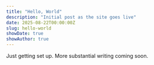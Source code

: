```yaml
---
title: "Hello, World"
description: "Initial post as the site goes live"
date: 2025-08-22T00:00:00Z
slug: hello-world
showDate: true
showAuthor: true
---
```


Just getting set up. More substantial writing coming soon.
